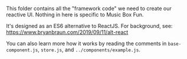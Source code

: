 This folder contains all the "framework code" we need to create our reactive UI. Nothing in here is specific to Music Box Fun.

It's designed as an ES6 alternative to ReactJS. For background, see: https://www.bryanbraun.com/2019/09/11/alt-react

You can also learn more how it works by reading the comments in `base-component.js`, `store.js`, and `../components/example.js`.

